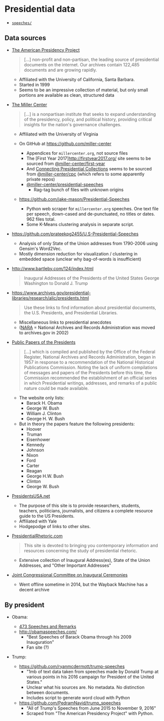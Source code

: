 # Presidential data

* [`speeches/`](speeches/)


## Data sources

* [The American Presidency Project](http://www.presidency.ucsb.edu/)

  > [...] non-profit and non-partisan, the leading source of presidential documents on the internet. Our archives contain 122,485 documents and are growing rapidly.
  - Affiliated with the University of California, Santa Barbara.
  - Started in 1999
  - Seems to be an impressive collection of material, but only small portions are available as clean, structured data

* [The Miller Center](http://millercenter.org/)

  > [...] is a nonpartisan institute that seeks to expand understanding of the presidency, policy, and political history, providing critical insights for the nation's governance challenges.
  - Affiliated with the University of Virginia
  - On GitHub at <https://github.com/miller-center>
    - Appendices for `millercenter.org`, not source files
    - The [First Year 2017]<http://firstyear2017.org/> site seems to be sourced from [@miller-center/first-year](https://github.com/miller-center/first-year)
    - And [Connecting Presidential Collections](http://presidentialcollections.org/) seems to be sourced from [@miller-center/cpc](https://github.com/miller-center/cpc) (which refers to some apparently private repos)
    - [@miller-center/presidential-speeches](https://github.com/miller-center/presidential-speeches)
      + Rag-tag bunch of files with unknown origins

  - <https://github.com/jake-mason/Presidential-Speeches>
    + Python web scraper for `millercenter.org` speeches. One text file per speech, down-cased and de-punctuated, no titles or dates. 962 files total.
    + Some K-Means clustering analysis in separate script.

* https://github.com/prateekpg2455/U.S-Presidential-Speeches
  - Analysis of only State of the Union addresses from 1790-2006 using Gensim's Word2Vec.
  - Mostly dimension reduction for visualization / clustering in embedded space (unclear why bag-of-words is insufficient)

* <http://www.bartleby.com/124/index.html>

  > Inaugural Addresses of the Presidents of the United States
  > George Washington to Donald J. Trump

* <https://www.archives.gov/presidential-libraries/research/alic/presidents.html>

  > Use these links to find information about presidential documents, the U.S. Presidents, and Presidential Libraries.
  - Miscellaneous links to presidential anecdotes
  - ([NARA](http://nara.gov/) = National Archives and Records Administration was moved to archives.gov in 2002)

* [Public Papers of the Presidents](https://www.gpo.gov/fdsys/browse/collection.action?collectionCode=PPP)

  > [...] which is compiled and published by the Office of the Federal Register, National Archives and Records Administration, began in 1957 in response to a recommendation of the National Historical Publications Commission. Noting the lack of uniform compilations of messages and papers of the Presidents before this time, the Commission recommended the establishment of an official series in which Presidential writings, addresses, and remarks of a public nature could be made available.
  - The website only lists:
    + Barack H. Obama
    + George W. Bush
    + William J. Clinton
    + George H. W. Bush
  - But in theory the papers feature the following presidents:
    + Hoover
    + Truman
    + Eisenhower
    + Kennedy
    + Johnson
    + Nixon
    + Ford
    + Carter
    + Reagan
    + George H.W. Bush
    + Clinton
    + George W. Bush

* [PresidentsUSA.net](http://www.presidentsusa.net/speeches.html)
  - The purpose of this site is to provide researchers, students, teachers, politicians, journalists, and citizens a complete resource guide to the US Presidents.
  - Affiliated with Yale
  - Hodgepodge of links to other sites.

* [PresidentialRhetoric.com](http://www.presidentialrhetoric.com/index.html)

  > This site is devoted to bringing you contemporary information and resources concerning the study of presidential rhetoric.
  - Extensive collection of Inaugural Address(es), State of the Union Addresses, and "Other Important Addresses"

* [Joint Congressional Committee on Inaugural Ceremonies](https://web.archive.org/web/20141104100712/http://www.inaugural.senate.gov/)
  - Went offline sometime in 2014, but the Wayback Machine has a decent archive


## By president

* Obama:
  - [473 Speeches and Remarks](https://obamawhitehouse.archives.gov/briefing-room/speeches-and-remarks)
  - <http://obamaspeeches.com/>
    + "Best Speeches of Barack Obama through his 2009 Inauguration"
    + Fan site (?)

* Trump:
  - <https://github.com/ryanmcdermott/trump-speeches>
    + "1mb of text data taken from speeches made by Donald Trump at various points in his 2016 campaign for President of the United States."
    + Unclear what his sources are. No metadata. No distinction between documents.
    + Includes script to generate word cloud with Python
  - <https://github.com/PedramNavid/trump_speeches>
    + "All of Trump's Speeches from June 2015 to November 9, 2016"
    + Scraped from "The American Presidency Project" with Python.
